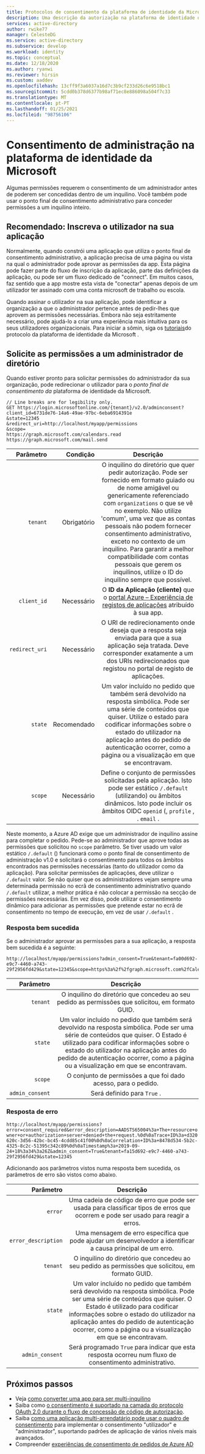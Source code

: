 ```yaml
---
title: Protocolos de consentimento da plataforma de identidade da Microsoft
description: Uma descrição da autorização na plataforma de identidade da Microsoft, incluindo âmbitos, permissões e consentimento.
services: active-directory
author: rwike77
manager: CelesteDG
ms.service: active-directory
ms.subservice: develop
ms.workload: identity
ms.topic: conceptual
ms.date: 12/18/2020
ms.author: ryanwi
ms.reviewer: hirsin
ms.custom: aaddev
ms.openlocfilehash: 13cff9f3a6037a16d7c3b9cf233d26c6e9518bc1
ms.sourcegitcommit: 5cdd0b378d6377b98af71ec8e886098a504f7c33
ms.translationtype: MT
ms.contentlocale: pt-PT
ms.lasthandoff: 01/25/2021
ms.locfileid: "98756106"
---
```

# <a name="admin-consent-on-the-microsoft-identity-platform"></a>Consentimento de administração na plataforma de identidade da Microsoft

Algumas permissões requerem o consentimento de um administrador antes de poderem ser concedidas dentro de um inquilino.  Você também pode usar o ponto final de consentimento administrativo para conceder permissões a um inquilino inteiro.

## <a name="recommended-sign-the-user-into-your-app"></a>Recomendado: Inscreva o utilizador na sua aplicação

Normalmente, quando constrói uma aplicação que utiliza o ponto final de consentimento administrativo, a aplicação precisa de uma página ou vista na qual o administrador pode aprovar as permissões da app. Esta página pode fazer parte do fluxo de inscrição da aplicação, parte das definições da aplicação, ou pode ser um fluxo dedicado de "connect". Em muitos casos, faz sentido que a app mostre esta vista de "conectar" apenas depois de um utilizador ter assinado com uma conta microsoft de trabalho ou escola.

Quando assinar o utilizador na sua aplicação, pode identificar a organização a que o administrador pertence antes de pedir-lhes que aprovem as permissões necessárias. Embora não seja estritamente necessário, pode ajudá-lo a criar uma experiência mais intuitiva para os seus utilizadores organizacionais. Para iniciar a sômin, siga os [tutoriais](active-directory-v2-protocols.md)do protocolo da plataforma de identidade da Microsoft .

## <a name="request-the-permissions-from-a-directory-admin"></a>Solicite as permissões a um administrador de diretório

Quando estiver pronto para solicitar permissões do administrador da sua organização, pode redirecionar o utilizador para o *ponto final de consentimento da* plataforma de identidade da Microsoft.

```HTTP
// Line breaks are for legibility only.
GET https://login.microsoftonline.com/{tenant}/v2.0/adminconsent?
client_id=6731de76-14a6-49ae-97bc-6eba6914391e
&state=12345
&redirect_uri=http://localhost/myapp/permissions
&scope=
https://graph.microsoft.com/calendars.read
https://graph.microsoft.com/mail.send
```

| Parâmetro | Condição | Descrição |
| ---: | ---: | :---: |
| `tenant` | Obrigatório | O inquilino do diretório que quer pedir autorização. Pode ser fornecido em formato guiado ou de nome amigável ou genericamente referenciado com `organizations` o que se vê no exemplo. Não utilize 'comum', uma vez que as contas pessoais não podem fornecer consentimento administrativo, exceto no contexto de um inquilino. Para garantir a melhor compatibilidade com contas pessoais que gerem os inquilinos, utilize o ID do inquilino sempre que possível. |
| `client_id` | Necessário | O **ID da Aplicação (cliente)** que o [portal Azure – Experiência de registos de aplicações](https://go.microsoft.com/fwlink/?linkid=2083908) atribuído à sua app. |
| `redirect_uri` | Necessário |O URI de redirecionamento onde deseja que a resposta seja enviada para que a sua aplicação seja tratada. Deve corresponder exatamente a um dos URIs redirecionados que registou no portal de registo de aplicações. |
| `state` | Recomendado | Um valor incluído no pedido que também será devolvido na resposta simbólica. Pode ser uma série de conteúdos que quiser. Utilize o estado para codificar informações sobre o estado do utilizador na aplicação antes do pedido de autenticação ocorrer, como a página ou a visualização em que se encontravam. |
|`scope` | Necessário | Define o conjunto de permissões solicitadas pela aplicação. Isto pode ser estático `/.default` (utilizando) ou âmbitos dinâmicos. Isto pode incluir os âmbitos OIDC `openid` (, `profile` , . `email` . |

Neste momento, a Azure AD exige que um administrador de inquilino assine para completar o pedido. Pede-se ao administrador que aprove todas as permissões que solicitou no `scope` parâmetro.  Se tiver usado um valor estático `/.default` () funcionará como o ponto final de consentimento de administração v1.0 e solicitará o consentimento para todos os âmbitos encontrados nas permissões necessárias (tanto do utilizador como da aplicação). Para solicitar permissões de aplicações, deve utilizar o `/.default` valor. Se não quiser que os administradores vejam sempre uma determinada permissão no ecrã de consentimento administrativo quando `/.default` utilizar, a melhor prática é não colocar a permissão na secção de permissões necessárias. Em vez disso, pode utilizar o consentimento dinâmico para adicionar as permissões que pretende estar no ecrã de consentimento no tempo de execução, em vez de usar `/.default` .

### <a name="successful-response"></a>Resposta bem sucedida

Se o administrador aprovar as permissões para a sua aplicação, a resposta bem sucedida é a seguinte:

```
http://localhost/myapp/permissions?admin_consent=True&tenant=fa00d692-e9c7-4460-a743-29f2956fd429&state=12345&scope=https%3a%2f%2fgraph.microsoft.com%2fCalendars.Read+https%3a%2f%2fgraph.microsoft.com%2fMail.Send
```

| Parâmetro | Descrição |
| ---: | :---: |
| `tenant`| O inquilino do diretório que concedeu ao seu pedido as permissões que solicitou, em formato GUID.|
| `state` | Um valor incluído no pedido que também será devolvido na resposta simbólica. Pode ser uma série de conteúdos que quiser. O Estado é utilizado para codificar informações sobre o estado do utilizador na aplicação antes do pedido de autenticação ocorrer, como a página ou a visualização em que se encontravam.|
| `scope` | O conjunto de permissões a que foi dado acesso, para o pedido.|
| `admin_consent` | Será definido para `True` .|

### <a name="error-response"></a>Resposta de erro

`http://localhost/myapp/permissions?error=consent_required&error_description=AADSTS65004%3a+The+resource+owner+or+authorization+server+denied+the+request.%0d%0aTrace+ID%3a+d320620c-3d56-42bc-bc45-4cdd85c41f00%0d%0aCorrelation+ID%3a+8478d534-5b2c-4325-8c2c-51395c342c89%0d%0aTimestamp%3a+2019-09-24+18%3a34%3a26Z&admin_consent=True&tenant=fa15d692-e9c7-4460-a743-29f2956fd429&state=12345`

Adicionando aos parâmetros vistos numa resposta bem sucedida, os parâmetros de erro são vistos como abaixo.

| Parâmetro | Descrição |
|-------------------:|:-------------------------------------------------------------------------------------------------:|
| `error` | Uma cadeia de código de erro que pode ser usada para classificar tipos de erros que ocorrem e pode ser usado para reagir a erros.|
| `error_description` | Uma mensagem de erro específica que pode ajudar um desenvolvedor a identificar a causa principal de um erro.|
| `tenant`| O inquilino do diretório que concedeu ao seu pedido as permissões que solicitou, em formato GUID.|
| `state` | Um valor incluído no pedido que também será devolvido na resposta simbólica. Pode ser uma série de conteúdos que quiser. O Estado é utilizado para codificar informações sobre o estado do utilizador na aplicação antes do pedido de autenticação ocorrer, como a página ou a visualização em que se encontravam.|
| `admin_consent` | Será programado `True` para indicar que esta resposta ocorreu num fluxo de consentimento administrativo.|

## <a name="next-steps"></a>Próximos passos
- Veja [como converter uma app para ser multi-inquilino](howto-convert-app-to-be-multi-tenant.md)
- Saiba como [o consentimento é suportado na camada do protocolo OAuth 2.0 durante o fluxo de concessão de código de autorização](v2-oauth2-auth-code-flow.md#request-an-authorization-code).
- Saiba [como uma aplicação multi-arrendatário pode usar o quadro de consentimento](./howto-convert-app-to-be-multi-tenant.md) para implementar o consentimento "utilizador" e "administrador", suportando padrões de aplicação de vários níveis mais avançados.
- Compreender [experiências de consentimento de pedidos de Azure AD](application-consent-experience.md)